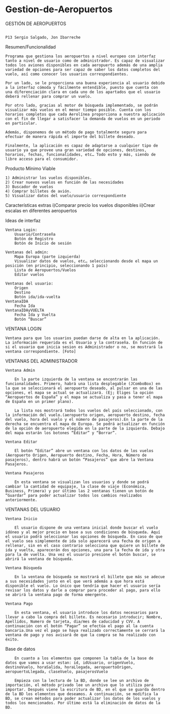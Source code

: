 # Gestion-de-Aeropuertos
 
GESTIÓN DE AEROPUERTOS

                                                                            P13 Sergio Salgado, Jon Ibarreche


Resumen/Funcionalidad
	
    Programa que gestiona los aeropuertos a nivel europeo con interfaz tanto a nivel de usuario como de administrador. Es capaz de visualizar todos los aviones disponibles en cada aeropuerto además de una amplia variedad de opciones para ser capaz de saber los datos completos del vuelo, así como conocer los usuarios correspondientes.

    Por un lado, se le proporciona una buena experiencia al usuario debido a la interfaz cómoda y fácilmente entendible, puesto que cuenta con una diferenciación clara en cada uno de los apartados que el usuario deberá rellenar para comprar un vuelo. 

    Por otro lado, gracias al motor de búsqueda implementado, se podrán visualizar más vuelos en el menor tiempo posible. Cuenta con los horarios completos que cada Aerolínea proporciona a nuestra aplicación con el fin de llegar a satisfacer la demanda de vuelos en un periodo en particular.

    Además, disponemos de un método de pago totalmente seguro para efectuar de manera rápida el importe del billete deseado. 

	Finalmente, la aplicación es capaz de adaptarse a cualquier tipo de usuario ya que provee una gran variedad de opciones, destinos, horarios, fechas, funcionalidades, etc… Todo esto y más, siendo de libre acceso para el consumidor.

Producto Mínimo Viable

    1) Administrar los vuelos disponibles.
    2) Crear nuevos vuelos en función de las necesidades 
    3) Buscador de vuelos 
    4) Comprar billetes de avión.
    5) Visualizar datos del vuelo/usuario correspondiente

Características extras
    i)Comparar precio los vuelos disponibles 
    ii)Crear escalas en diferentes aeropuertos



Ideas de interfaz

    Ventana Login:
        Usuario/Contraseña
        Botón de Registro
        Botón de Inicio de sesión

    Ventanas del admin:
        Mapa Europa (parte izquierda)
        Visualizar datos de vuelos, etc… seleccionando desde el mapa un posición (en principio, seleccionando 1 país) 
        Lista de Aeropuertos/Vuelos
        Editar vuelos 

    Ventanas del usuario:
        Origen
        Destino
        Botón ida/ida-vuelta
    VentanaIDA
        Fecha Ida
    VentanaIDAyVUELTA
        Fecha Ida y Vuelta
        Botón “Buscar”


VENTANA LOGIN

	Ventana para que los usuarios puedan darse de alta en la aplicación. La información requerida es el Usuario y la contraseña. En función de si el usuario que inicia sesion es Administrador o no, se mostrará la ventana correspondiente. [Foto]



VENTANAS DEL ADMINISTRADOR

    Ventana Admin

        En la parte izquierda de la ventana se encontrarán las funcionalidades. Primero, habrá una lista desplegable (JComboBox) en la que se seleccionará el aeropuerto deseado, al pulsar en una de las opciones, el mapa se actual se actualizará. (Ej; Eliges la opción “Aeropuertos de España” y el mapa se actualiza y pasa a tener el mapa de España en un primer plano).

        La lista nos mostrará todos los vuelos del país seleccionado, con la información del vuelo.(aeropuerto origen, aeropuerto destino, fecha del vuelo, hora del vuelo y el número de pasajeros).En la parte de la derecha se encuentra el mapa de Europa. Se podrá actualizar en función de la opción de aeropuerto elegida en la parte de la izquierda. Debajo del mapa estarán los botones “Editar” y “Borrar”. 

    Ventana Editar

	    El botón “Editar” abre un ventana con los datos de los vuelos (Aeropuerto Origen, Aeropuerto destino, Fecha, Hora, Número de pasajeros), dentro habrá un botón “Pasajeros” que abre la Ventana Pasajeros. 

    Ventana Pasajeros 

        En esta ventana se visualizan los usuarios y donde se podrá cambiar la cantidad de equipaje, la clase de viaje (Económica, Business, Primera) y por último las 2 ventanas tienen un botón de “Guardar” para poder actualizar todos los cambios realizados anteriormente.



VENTANAS DEL USUARIO

    Ventana Inicio

        El usuario dispone de una ventana inicial donde buscar el vuelo idóneo y al mejor precio en base a sus condiciones de búsqueda. Aquí el usuario podrá seleccionar las opciones de búsqueda. En caso de que el vuelo sea simplemente de ida solo aparecerá una fecha de origen a rellenar, sin en el caso contrario selecciona que quiere un billete de ida y vuelta, aparecerán dos opciones, una para la fecha de ida y otra para la de vuelta. Una vez el usuario presione el botón buscar, se abrirá la ventana de búsqueda.

    Ventana Búsqueda
	
	    En la ventana de búsqueda se mostrará el billete que más se adecue a sus necesidades junto en el que verá además a que hora está disponible el vuelo. Lo único que tendría que hacer el usuario sería revisar los datos y darle a comprar para proceder al pago, para ello se abrirá la ventana pago de forma emergente.

    Ventana Pago

	    En esta ventana, el usuario introduce los datos necesarios para llevar a cabo la compra del billete. Es necesario introducir; Nombre, Apellidos, Numero de tarjeta, dia/mes de caducidad y CVV. A continuación con el botón “Pagar” se efectúa el pago al la cuenta bancaria.Una vez el pago se haya realizado correctamente se cerrará la ventana de pago y nos avisará de que la compra se ha realizado con éxito.



Base de datos
	
	    En cuanto a los elementos que componen la tabla de la base de datos que vamos a usar estan: id, idUsuario, origenVuelo, destinoVuelo, horaSalida, horaLlegada, aeropuertoOrigen, aeropuertoLlegada, claseVuelo, pasajerosVuelo
	
	    Empieza con la lectura de la BD, donde se lee un archivo de importación, el método privado lee un archivo que lo utiliza para importar. Después viene la escritura de BD, en el que se guarda dentro de la BD los elementos que deseamos. A continuación, se modifica la BD, se crean métodos para poder actualizar los datos de los vuelos y todos los mencionados. Por último está la eliminación de datos de la BD.

